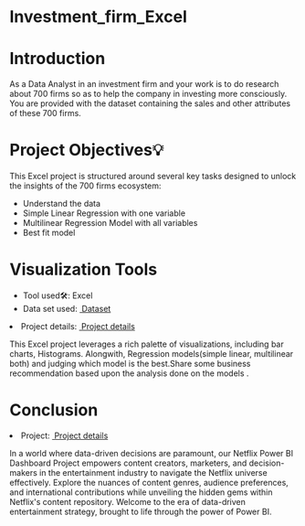 # Investment_firm_Excel
<h1><a name="introduction">Introduction</a></h1>
<p> As a Data Analyst in an investment firm and your work is to do research about
700 firms so as to help the company in investing more consciously. You are provided with the
dataset containing the sales and other attributes of these 700 firms.</p>
<h1><a name="projectobjectives">Project Objectives💡</a></h1>
<p>This Excel project is structured around several key tasks designed to unlock the insights of the 700 firms ecosystem:</p>
<ul>
  <li> Understand the data </li>
  <li> Simple Linear Regression with one variable</li>
  <li> Multilinear Regression Model with all variables</li>
  <li>Best fit model</li>
</ul>
<h1><a name="visualizationtools">Visualization Tools</a></h1>
<ul><li>Tool used🛠️: Excel</li>
<li> Data set used: <a href="https://github.com/rahul27091/Investment_firm_Excel/blob/3fa39855509eb64474c19c87385adf055cf0a235/700%20firms%20level.xlsx"> <img src=" Dataset" alt="">  Dataset</a></li></ul>
<li> Project details: <a href="https://github.com/rahul27091/Investment_firm_Excel/blob/efbfc3dea85a92e172d3ff77f1cd968dbe7fd03c/Excel%20Project-%20Investment%20Firm%20(1).pdf"> <img src=" Project details" alt=""> Project details</a></li></ul>

<p> This Excel project leverages a rich palette of visualizations, including bar charts, Histograms. Alongwith, Regression models(simple linear, multilinear both) and judging which model is the best.Share some business recommendation based upon the analysis done on the models .</p>
<h1><a name="conclusion">Conclusion</a></h1>

<li> Project: <a href="https://github.com/rahul27091/Investment_firm_Excel/blob/efbfc3dea85a92e172d3ff77f1cd968dbe7fd03c/Excel%20Project-%20Investment%20Firm%20(1).pdf"> <img src=" Project details" alt=""> Project details</a></li></ul>
<p>In a world where data-driven decisions are paramount, our Netflix Power BI Dashboard Project empowers content creators, marketers, and decision-makers in the entertainment industry to navigate the Netflix universe effectively. Explore the nuances of content genres, audience preferences, and international contributions while unveiling the hidden gems within Netflix's content repository. Welcome to the era of data-driven entertainment strategy, brought to life through the power of Power BI.</p>


